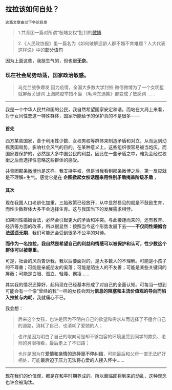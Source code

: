 ## 拉拉该如何自处？

```
这篇文章由以下争论启发
```

>1.共青团一篇对所谓“极端女权”批判的[微博](https://weibo.com/3937348351/Lo9zyhPn5)

>2.《人民政协报》里一篇名为《如何破解适龄人群不婚不育难题？人大代表这样说》中的[部分语句](https://liyang20021203.github.io/Some_thought/image.png)

因为上面这些，我挺生气的，但也很**无奈**。

### 现在社会局势动荡，国家政治敏感。

>乌克兰战争爆发
>因为疫情，全国大多数大学封校
>微信微博为了一个女明星就屏蔽关键词
>上海防疫举措不当
>《毛泽东选集》都变成了敏感词
>……
---

我是一个中华人民共和国的公民，我自然希望国家安定和谐。而站在大局上来看，对于女同性恋这一特殊群体，国家所能给予的保护真的不是很多——

#### 首先

西方某些国家，善于利用性少数、女权男权等群体来制造矛盾和对立，从而达到动摇我国局势，影响社会风气的目的。在某种意义上，这些组织很容易被当炮灰。而国家要保护的，必然是大多中国公民的利益，因此在一些矛盾之中，难免会经过权衡之后而选择性忽略这些群体的感受。

共青团那条[微博](https://weibo.com/3937348351/Lo9zyhPn5)也是这样。我支持平权，但是当我看到那条微博之后，第一反应就是不理解+生气。感觉它是在 **企图掀起女权话题来用性别矛盾掩盖阶级矛盾** ，

#### 其次

现在我国人口老龄化加重，三胎政策已经放开，从中显然易见的就是不鼓励生育，而性少数群体大多不会选择生育。这与我国当下的发展需求相悖。

如果同性婚姻合法，必然会引起更大的矛盾和冲突。与此接踵而来的，还有教育、经济等方面的改革，所以很显然：按照当今这个形势发展下去——**不仅同性婚姻合法遥遥无期**，我们可能还会受到很多不公平的对待。

**而作为一名拉拉，我自然是希望自己的利益和情感可以被保护和认可，性少数这个群体可以被尊重。**

可是，社会的风向告诉我，我以后要面对的，是大多数人的不理解。可能是小孩子的不尊重；可能是亲戚朋友的奚落；可能是陌生人的不友善；可能是某些关键词的屏蔽；可能是白眼、孤立、轻蔑、霸凌……

其实我的情况还算好，起码现在已经基本形成了对自己的全面认知。可每当一想到可能会有一个像“曾经的我”一样的女孩会因为**信息的阻塞和主流价值观的导向而陷入拉扯与内耗**，我就痛心不已。

我会想：

>后来这个女孩，也许是因为不明白自己的欲望和需求从而选择了不适合自己的道路，消耗了自己、也消耗了爱她的人；

>也许是因为明白了自己的取向可是却不够包容的环境里受到同学的欺负、老师的另眼相看，最后走上了不归路；

>也许是因为在**爱情和亲情的选择里不停纠结**，可能最后和父母一直无法好好相处，可能**最后迫于压力无法将心爱的人搂入怀中**……

---

现在我们的价值观，都是在和平时期养成的。所以面临即将到来的动乱，这种观念也许会被淘汰。
